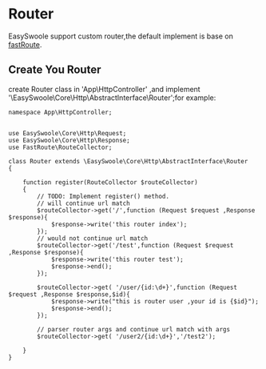 # Router
EasySwoole support custom router,the default implement is base on [fastRoute](https://github.com/nikic/FastRoute).

## Create You Router
create Router class in 'App\HttpController' ,and implement '\EasySwoole\Core\Http\AbstractInterface\Router';for example:

```
namespace App\HttpController;


use EasySwoole\Core\Http\Request;
use EasySwoole\Core\Http\Response;
use FastRoute\RouteCollector;

class Router extends \EasySwoole\Core\Http\AbstractInterface\Router
{

    function register(RouteCollector $routeCollector)
    {
        // TODO: Implement register() method.
        // will continue url match 
        $routeCollector->get('/',function (Request $request ,Response $response){
            $response->write('this router index');
        });
        // would not continue url match 
        $routeCollector->get('/test',function (Request $request ,Response $response){
            $response->write('this router test');
            $response->end();
        });
        
        $routeCollector->get( '/user/{id:\d+}',function (Request $request ,Response $response,$id){
            $response->write("this is router user ,your id is {$id}");
            $response->end();
        });

        // parser router args and continue url match with args
        $routeCollector->get( '/user2/{id:\d+}','/test2');

    }
}
```
